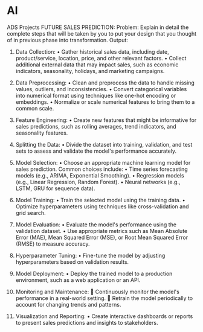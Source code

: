 # AI
ADS Projects
FUTURE SALES PREDICTION:
Problem:
Explain in detail the complete steps that will be taken by you to put your design that you thought of in previous phase into transformation.
Output:
1.	Data Collection:
•	 Gather historical sales data, including date, product/service, location, price, and other relevant factors.
•	 Collect additional external data that may impact sales, such as economic indicators, seasonality, holidays, and marketing campaigns.

2.	Data Preprocessing:
•	Clean and preprocess the data to handle missing values, outliers, and inconsistencies.
•	Convert categorical variables into numerical format using techniques like one-hot encoding or embeddings.
•	Normalize or scale numerical features to bring them to a common scale.
3.	Feature Engineering:
•	Create new features that might be informative for sales predictions, such as rolling averages, trend indicators, and seasonality features.

4.	Splitting the Data:
•	Divide the dataset into training, validation, and test sets to assess and validate the model's performance accurately.
5.	Model Selection:
•	Choose an appropriate machine learning model for sales prediction. Common choices include:
•	Time series forecasting models (e.g., ARIMA, Exponential Smoothing).
•	Regression models (e.g., Linear Regression, Random Forest).
•	Neural networks (e.g., LSTM, GRU for sequence data).
6.	 Model Training:
•	Train the selected model using the training data.
•	Optimize hyperparameters using techniques like cross-validation and grid search.
7.	Model Evaluation:
•	Evaluate the model's performance using the validation dataset.
•	Use appropriate metrics such as Mean Absolute Error (MAE), Mean Squared Error (MSE), or Root Mean Squared Error (RMSE) to measure accuracy.
8.	Hyperparameter Tuning:
•	Fine-tune the model by adjusting hyperparameters based on validation results.

9.	Model Deployment:
•	Deploy the trained model to a production environment, such as a web application or an API.

10.	Monitoring and Maintenance:
	Continuously monitor the model's performance in a real-world setting.
	Retrain the model periodically to account for changing trends and patterns.
11.	Visualization and Reporting: 
•	Create interactive dashboards or reports to present sales predictions and insights to stakeholders.

